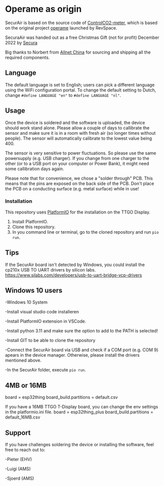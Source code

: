 # Operame as origin

SecurAir is based on the source code of [ControlCO2-meter](https://controlco2.space), which is based on the original project [operame](https://operame.nl/Operame) launched by RevSpace.

SecuraAir was handed out as a free Christmas Gift (not for profit) December 2022 by [Secura](https://www.secura.com)

Big thanks to Norbert from [Allnet China](https://shop.allnetchina.cn/) for sourcing and shipping all the required components.

## Language

The default language is set to English; users can pick a different language using the
WiFi configuration portal. To change the default setting to Dutch, change
`#define LANGUAGE "en"` to `#define LANGUAGE "nl"`.

## Usage

Once the device is soldered and the software is uploaded, the device should work stand alone.
Please allow a couple of days to callibrate the sensor and make sure it is in a room with fresh air (so longer times without people). The sensor will automatically calibrate to the lowest value being 400.

The sensor is very sensitive to power fluctuations.  So please use the same powersupply (e.g. USB charger). If you change from one charger to the other (or to a USB port on your computer or Power Bank), it might need some callibration days again.

Please note that for convenience, we chose a "solder through" PCB. This means that the pins are exposed on the back side of the PCB. Don't place the PCB on a conducting surface (e.g. metal surface) while in use!

### Installation

This repository uses [PlatformIO](https://platformio.org/) for the installation on the TTGO Display.

1. Install PlatformIO.
2. Clone this repository.
3. In you command line or terminal, go to the cloned repository and run `pio run`.

## Tips

If the SecurAir board isn't detected by Windows, you could install the cp210x USB TO UART drivers by silicon labs.
https://www.silabs.com/developers/usb-to-uart-bridge-vcp-drivers
  
## Windows 10 users  
-Windows 10 System

-Install visual studio code installeren

-Install PlatformIO extension in VSCode.

-Install python 3.11 and make sure the option to add to the PATH is selected!

-Install GIT to be able to clone the repository

-Connect the SecurAir board via USB and check if a COM port (e.g. COM 9) apears in the device manager. Otherwise, please install the drivers mentioned above.

-In the SecurAir folder, execute `pio run`.

## 4MB or 16MB

board = esp32thing
board_build.partitions = default.csv

If you have a 16MB TTGO T-Display board, you can change the env settings in the platformio.ini file.
board = esp32thing_plus
board_build.partitions = default_16MB.csv

## Support

If you have challenges soldering the device or installing the software, feel free to reach out to:

-Pieter (EHV)

-Luigi (AMS)

-Sjoerd (AMS)
